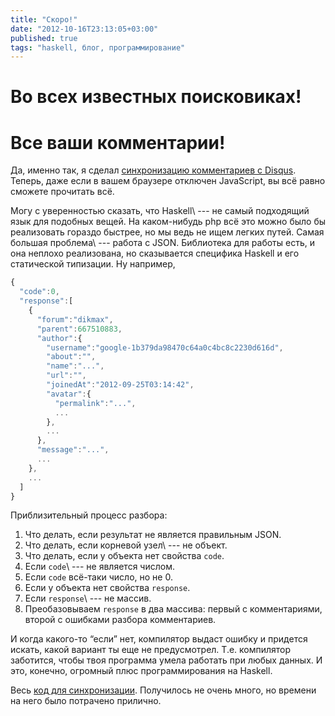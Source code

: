 ```yaml
---
title: "Скоро!"
date: "2012-10-16T23:13:05+03:00"
published: true
tags: "haskell, блог, программирование"
---
```


# Во всех известных поисковиках!

# Все ваши комментарии!

Да, именно так, я сделал
[синхронизацию комментариев с Disqus](http://help.disqus.com/customer/portal/articles/472125-data-synchronization).
Теперь, даже если в вашем браузере отключен JavaScript, вы всё равно сможете прочитать всё.

Могу с уверенностью сказать, что Haskell\ --- не самый подходящий язык для подобных вещей. На каком-нибудь php всё это
можно было бы реализовать гораздо быстрее, но мы ведь не ищем легких путей. Самая большая проблема\ --- работа с JSON.
Библиотека для работы есть, и она неплохо реализована, но сказывается специфика Haskell и его статической типизации.
Ну например,

~~~~~javascript
{
  "code":0,
  "response":[
    {
      "forum":"dikmax",
      "parent":667510883,
      "author":{
        "username":"google-1b379da98470c64a0c4bc8c2230d616d",
        "about":"",
        "name":"...",
        "url":"",
        "joinedAt":"2012-09-25T03:14:42",
        "avatar":{
          "permalink":"...",
          ...
        },
        ...
      },
      "message":"...",
      ...
    },
    ...
  ]
}
~~~~~

Приблизительный процесс разбора:

1. Что делать, если результат не является правильным JSON.
2. Что делать, если корневой узел\ --- не объект.
3. Что делать, если у объекта нет свойства `code`.
4. Если `code`\ --- не является числом.
5. Если `code` всё-таки число, но не 0.
6. Если у объекта нет свойства `response`.
7. Если `response`\ --- не массив.
8. Преобазовываем `response` в два массива: первый с комментариями, второй с ошибками разбора комментариев.

И когда какого-то “если” нет, компилятор выдаст ошибку и придется искать, какой вариант ты еще не предусмотрел.
Т.е. компилятор заботится, чтобы твоя программа умела работать при любых данных. И это, конечно, огромный плюс
программирования на Haskell.

Весь [код для синхронизации](https://github.com/dikmax/haskell-blog/blob/master/src/DisqusSync.hs). Получилось не очень
много, но времени на него было потрачено прилично.

